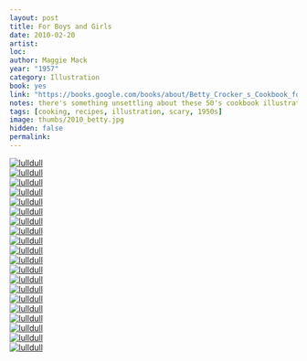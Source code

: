```yaml
---
layout: post
title: For Boys and Girls
date: 2010-02-20
artist: 
loc: 
author: Maggie Mack
year: "1957"
category: Illustration
book: yes
link: "https://books.google.com/books/about/Betty_Crocker_s_Cookbook_for_Boys_and_Gi.html?id=3R24mAEACAAJ"
notes: there's something unsettling about these 50's cookbook illustrations...
tags: [cooking, recipes, illustration, scary, 1950s]
image: thumbs/2010_betty.jpg
hidden: false
permalink:
---
```



<div class="post_image">
	<a href="{{ site.baseurl }}/images/posts/2010_betty/011.jpg" target="_blank">
	<img src="{{ site.baseurl }}/images/posts/2010_betty/011.jpg" alt="lulldull"></a>
</div>


<div class="post_image">
	<a href="{{ site.baseurl }}/images/posts/2010_betty/002.jpg" target="_blank">
	<img src="{{ site.baseurl }}/images/posts/2010_betty/002.jpg" alt="lulldull"></a>
</div>



<div class="post_image">
	<a href="{{ site.baseurl }}/images/posts/2010_betty/003.jpg" target="_blank">
	<img src="{{ site.baseurl }}/images/posts/2010_betty/003.jpg" alt="lulldull"></a>
</div>


<div class="post_image">
	<a href="{{ site.baseurl }}/images/posts/2010_betty/004.jpg" target="_blank">
	<img src="{{ site.baseurl }}/images/posts/2010_betty/004.jpg" alt="lulldull"></a>
</div>


<div class="post_image">
	<a href="{{ site.baseurl }}/images/posts/2010_betty/001.jpg" target="_blank">
	<img src="{{ site.baseurl }}/images/posts/2010_betty/001.jpg" alt="lulldull"></a>
</div>

<div class="post_image">
	<a href="{{ site.baseurl }}/images/posts/2010_betty/005.jpg" target="_blank">
	<img src="{{ site.baseurl }}/images/posts/2010_betty/005.jpg" alt="lulldull"></a>
</div>

<div class="post_image">
	<a href="{{ site.baseurl }}/images/posts/2010_betty/006.jpg" target="_blank">
	<img src="{{ site.baseurl }}/images/posts/2010_betty/006.jpg" alt="lulldull"></a>
</div>

<div class="post_image">
	<a href="{{ site.baseurl }}/images/posts/2010_betty/007.jpg" target="_blank">
	<img src="{{ site.baseurl }}/images/posts/2010_betty/007.jpg" alt="lulldull"></a>
</div>

<div class="post_image">
	<a href="{{ site.baseurl }}/images/posts/2010_betty/008.jpg" target="_blank">
	<img src="{{ site.baseurl }}/images/posts/2010_betty/008.jpg" alt="lulldull"></a>
</div>


<div class="post_image">
	<a href="{{ site.baseurl }}/images/posts/2010_betty/009.jpg" target="_blank">
	<img src="{{ site.baseurl }}/images/posts/2010_betty/009.jpg" alt="lulldull"></a>
</div>


<div class="post_image">
	<a href="{{ site.baseurl }}/images/posts/2010_betty/010.jpg" target="_blank">
	<img src="{{ site.baseurl }}/images/posts/2010_betty/010.jpg" alt="lulldull"></a>
</div>

<div class="post_image">
	<a href="{{ site.baseurl }}/images/posts/2010_betty/011.jpg" target="_blank">
	<img src="{{ site.baseurl }}/images/posts/2010_betty/011.jpg" alt="lulldull"></a>
</div>

<div class="post_image">
	<a href="{{ site.baseurl }}/images/posts/2010_betty/012.jpg" target="_blank">
	<img src="{{ site.baseurl }}/images/posts/2010_betty/012.jpg" alt="lulldull"></a>
</div>


<div class="post_image">
	<a href="{{ site.baseurl }}/images/posts/2010_betty/013.jpg" target="_blank">
	<img src="{{ site.baseurl }}/images/posts/2010_betty/013.jpg" alt="lulldull"></a>
</div>

<div class="post_image">
	<a href="{{ site.baseurl }}/images/posts/2010_betty/014.jpg" target="_blank">
	<img src="{{ site.baseurl }}/images/posts/2010_betty/014.jpg" alt="lulldull"></a>
</div>

<div class="post_image">
	<a href="{{ site.baseurl }}/images/posts/2010_betty/015.jpg" target="_blank">
	<img src="{{ site.baseurl }}/images/posts/2010_betty/015.jpg" alt="lulldull"></a>
</div>

<div class="post_image">
	<a href="{{ site.baseurl }}/images/posts/2010_betty/016.jpg" target="_blank">
	<img src="{{ site.baseurl }}/images/posts/2010_betty/016.jpg" alt="lulldull"></a>
</div>

<div class="post_image">
	<a href="{{ site.baseurl }}/images/posts/2010_betty/017.jpg" target="_blank">
	<img src="{{ site.baseurl }}/images/posts/2010_betty/017.jpg" alt="lulldull"></a>
</div>

<div class="post_image">
	<a href="{{ site.baseurl }}/images/posts/2010_betty/018.jpg" target="_blank">
	<img src="{{ site.baseurl }}/images/posts/2010_betty/018.jpg" alt="lulldull"></a>
</div>

<div class="post_image">
	<a href="{{ site.baseurl }}/images/posts/2010_betty/019.jpg" target="_blank">
	<img src="{{ site.baseurl }}/images/posts/2010_betty/019.jpg" alt="lulldull"></a>
</div>


